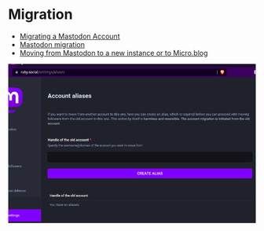 <!SLIDE >
# Migration
* [Migrating a Mastodon Account](https://codingitwrong.com/2022/10/10/migrating-a-mastodon-account.html)
* [Mastodon migration](https://patricia.no/2022/11/18/mastodon_migration.html)
* [Moving from Mastodon to a new instance or to Micro.blog](https://www.manton.org/2022/12/02/moving-from-mastodon.html)

<!SLIDE center>
![MastodonMigration](mastodon_migration.png)

